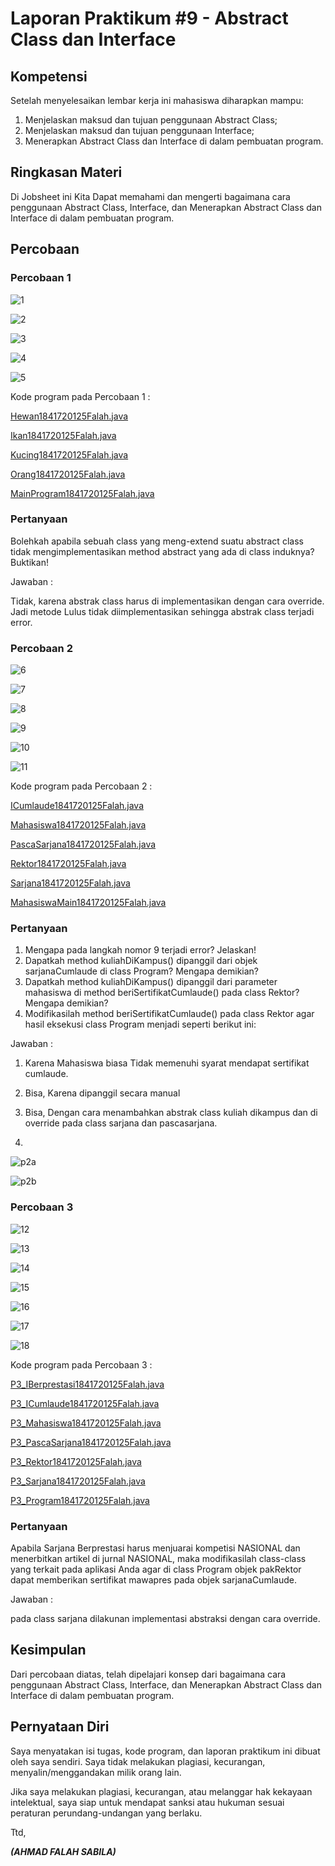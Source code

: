 # Laporan Praktikum #9 - Abstract Class dan Interface

## Kompetensi

Setelah menyelesaikan lembar kerja ini mahasiswa diharapkan mampu:
1. Menjelaskan maksud dan tujuan penggunaan Abstract Class;
2. Menjelaskan maksud dan tujuan penggunaan Interface;
3. Menerapkan Abstract Class dan Interface di dalam pembuatan program.
 

## Ringkasan Materi
Di Jobsheet ini Kita Dapat memahami dan mengerti bagaimana cara penggunaan Abstract Class, Interface, dan
Menerapkan Abstract Class dan Interface di dalam pembuatan program.

## Percobaan

### Percobaan 1

![1](img/1.PNG)

![2](img/2.PNG)

![3](img/3.PNG)

![4](img/4.PNG)

![5](img/5.PNG)

Kode program pada Percobaan 1 : 

[Hewan1841720125Falah.java](../../src/9_Abstract_Class_dan_Interface/abstrakclass/Hewan1841720125Falah.java)

[Ikan1841720125Falah.java](../../src/9_Abstract_Class_dan_Interface/abstrakclass/Ikan1841720125Falah.java)

[Kucing1841720125Falah.java](../../src/9_Abstract_Class_dan_Interface/abstrakclass/Kucing1841720125Falah.java)

[Orang1841720125Falah.java](../../src/9_Abstract_Class_dan_Interface/abstrakclass/Orang1841720125Falah.java)

[MainProgram1841720125Falah.java](../../src/9_Abstract_Class_dan_Interface/abstrakclass/MainProgram1841720125Falah.java)

### Pertanyaan

Bolehkah apabila sebuah class yang meng-extend suatu abstract class tidak mengimplementasikan method abstract yang ada di class induknya? Buktikan! 

Jawaban : 

Tidak, karena abstrak class harus di implementasikan dengan cara override. 
Jadi metode Lulus tidak diimplementasikan sehingga abstrak class terjadi error.

### Percobaan 2

![6](img/6.PNG)

![7](img/7.PNG)

![8](img/8.PNG)

![9](img/9.PNG)

![10](img/10.PNG)

![11](img/11.PNG)

Kode program pada Percobaan 2 : 

[ICumlaude1841720125Falah.java](../../src/9_Abstract_Class_dan_Interface/interfaceclass/ICumlaude1841720125Falah.java)

[Mahasiswa1841720125Falah.java](../../src/9_Abstract_Class_dan_Interface/interfaceclass/Mahasiswa1841720125Falah.java)

[PascaSarjana1841720125Falah.java](../../src/9_Abstract_Class_dan_Interface/interfaceclass/PascaSarjana1841720125Falah.java)

[Rektor1841720125Falah.java](../../src/9_Abstract_Class_dan_Interface/interfaceclass/Rektor1841720125Falah.java)

[Sarjana1841720125Falah.java](../../src/9_Abstract_Class_dan_Interface/interfaceclass/Sarjana1841720125Falah.java)

[MahasiswaMain1841720125Falah.java](../../src/9_Abstract_Class_dan_Interface/interfaceclass/MahasiswaMain1841720125Falah.java)

### Pertanyaan

1. Mengapa pada langkah nomor 9 terjadi error? Jelaskan! 
2. Dapatkah method kuliahDiKampus() dipanggil dari objek sarjanaCumlaude di class Program? Mengapa demikian? 
3. Dapatkah method kuliahDiKampus() dipanggil dari parameter mahasiswa di method beriSertifikatCumlaude() pada class Rektor? Mengapa demikian? 
4. Modifikasilah method beriSertifikatCumlaude() pada class Rektor agar hasil eksekusi class Program menjadi seperti berikut ini: 

Jawaban : 

1. Karena Mahasiswa biasa Tidak memenuhi syarat mendapat sertifikat cumlaude.

2. Bisa, Karena dipanggil secara manual

3. Bisa, Dengan cara menambahkan abstrak class kuliah dikampus dan di override pada class sarjana dan pascasarjana.

4. 

![p2a](img/p2a.PNG) 

![p2b](img/p2b.PNG) 

### Percobaan 3

![12](img/12.PNG)

![13](img/13.PNG)

![14](img/14.PNG)

![15](img/15.PNG)

![16](img/16.PNG)

![17](img/17.PNG)

![18](img/18.PNG)


Kode program pada Percobaan 3 : 

[P3_IBerprestasi1841720125Falah.java](../../src/9_Abstract_Class_dan_Interface/interfaceImplementation/P3_IBerprestasi1841720125Falah.java)

[P3_ICumlaude1841720125Falah.java](../../src/9_Abstract_Class_dan_Interface/interfaceImplementation/P3_ICumlaude1841720125Falah.java)

[P3_Mahasiswa1841720125Falah.java](../../src/9_Abstract_Class_dan_Interface/interfaceImplementation/P3_Mahasiswa1841720125Falah.java)

[P3_PascaSarjana1841720125Falah.java](../../src/9_Abstract_Class_dan_Interface/interfaceImplementation/P3_PascaSarjana1841720125Falah.java)

[P3_Rektor1841720125Falah.java](../../src/9_Abstract_Class_dan_Interface/interfaceImplementation/P3_Rektor1841720125Falah.java)

[P3_Sarjana1841720125Falah.java](../../src/9_Abstract_Class_dan_Interface/interfaceImplementation/P3_Sarjana1841720125Falah.java)

[P3_Program1841720125Falah.java](../../src/9_Abstract_Class_dan_Interface/interfaceImplementation/P3_Program1841720125Falah.java)


### Pertanyaan

Apabila Sarjana Berprestasi harus menjuarai kompetisi NASIONAL dan menerbitkan artikel di jurnal NASIONAL, maka modifikasilah class-class yang terkait pada aplikasi Anda agar di class Program objek pakRektor dapat memberikan sertifikat mawapres pada objek sarjanaCumlaude.

Jawaban :

pada class sarjana dilakunan implementasi abstraksi dengan cara override.



## Kesimpulan

Dari percobaan diatas, telah dipelajari konsep dari bagaimana cara penggunaan Abstract Class, Interface, dan
Menerapkan Abstract Class dan Interface di dalam pembuatan program.

## Pernyataan Diri

Saya menyatakan isi tugas, kode program, dan laporan praktikum ini dibuat oleh saya sendiri. Saya tidak melakukan plagiasi, kecurangan, menyalin/menggandakan milik orang lain.

Jika saya melakukan plagiasi, kecurangan, atau melanggar hak kekayaan intelektual, saya siap untuk mendapat sanksi atau hukuman sesuai peraturan perundang-undangan yang berlaku.

Ttd,

***(AHMAD FALAH SABILA)***

